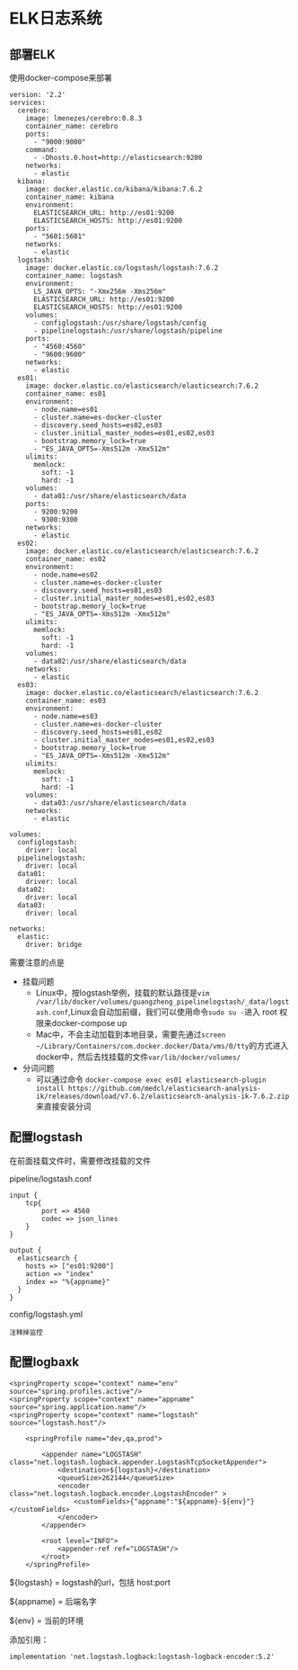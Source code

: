 # ELK日志系统

## 部署ELK

使用docker-compose来部署

```
version: '2.2'
services:
  cerebro:
    image: lmenezes/cerebro:0.8.3
    container_name: cerebro
    ports:
      - "9000:9000"
    command:
      - -Dhosts.0.host=http://elasticsearch:9200
    networks:
      - elastic
  kibana:
    image: docker.elastic.co/kibana/kibana:7.6.2
    container_name: kibana
    environment:
      ELASTICSEARCH_URL: http://es01:9200
      ELASTICSEARCH_HOSTS: http://es01:9200
    ports:
      - "5601:5601"
    networks:
      - elastic
  logstash:
    image: docker.elastic.co/logstash/logstash:7.6.2
    container_name: logstash
    environment:
      LS_JAVA_OPTS: "-Xmx256m -Xms256m"
      ELASTICSEARCH_URL: http://es01:9200
      ELASTICSEARCH_HOSTS: http://es01:9200
    volumes:
      - configlogstash:/usr/share/logstash/config
      - pipelinelogstash:/usr/share/logstash/pipeline
    ports:
      - "4560:4560"
      - "9600:9600"
    networks:
      - elastic
  es01:
    image: docker.elastic.co/elasticsearch/elasticsearch:7.6.2
    container_name: es01
    environment:
      - node.name=es01
      - cluster.name=es-docker-cluster
      - discovery.seed_hosts=es02,es03
      - cluster.initial_master_nodes=es01,es02,es03
      - bootstrap.memory_lock=true
      - "ES_JAVA_OPTS=-Xms512m -Xmx512m"
    ulimits:
      memlock:
        soft: -1
        hard: -1
    volumes:
      - data01:/usr/share/elasticsearch/data
    ports:
      - 9200:9200
      - 9300:9300
    networks:
      - elastic
  es02:
    image: docker.elastic.co/elasticsearch/elasticsearch:7.6.2
    container_name: es02
    environment:
      - node.name=es02
      - cluster.name=es-docker-cluster
      - discovery.seed_hosts=es01,es03
      - cluster.initial_master_nodes=es01,es02,es03
      - bootstrap.memory_lock=true
      - "ES_JAVA_OPTS=-Xms512m -Xmx512m"
    ulimits:
      memlock:
        soft: -1
        hard: -1
    volumes:
      - data02:/usr/share/elasticsearch/data
    networks:
      - elastic
  es03:
    image: docker.elastic.co/elasticsearch/elasticsearch:7.6.2
    container_name: es03
    environment:
      - node.name=es03
      - cluster.name=es-docker-cluster
      - discovery.seed_hosts=es01,es02
      - cluster.initial_master_nodes=es01,es02,es03
      - bootstrap.memory_lock=true
      - "ES_JAVA_OPTS=-Xms512m -Xmx512m"
    ulimits:
      memlock:
        soft: -1
        hard: -1
    volumes:
      - data03:/usr/share/elasticsearch/data
    networks:
      - elastic

volumes:
  configlogstash:
    driver: local
  pipelinelogstash:
    driver: local
  data01:
    driver: local
  data02:
    driver: local
  data03:
    driver: local

networks:
  elastic:
    driver: bridge
```

需要注意的点是

* 挂载问题
  * Linux中，按logstash举例，挂载的默认路径是`vim /var/lib/docker/volumes/guangzheng_pipelinelogstash/_data/logstash.conf`,Linux会自动加前缀，我们可以使用命令`sudo su -`进入 root 权限来docker-compose up
  * Mac中，不会主动加载到本地目录，需要先通过`screen ~/Library/Containers/com.docker.docker/Data/vms/0/tty`的方式进入docker中，然后去找挂载的文件`var/lib/docker/volumes/`
* 分词问题
  * 可以通过命令 `docker-compose exec es01 elasticsearch-plugin install https://github.com/medcl/elasticsearch-analysis-ik/releases/download/v7.6.2/elasticsearch-analysis-ik-7.6.2.zip`来直接安装分词

## 配置logstash

在前面挂载文件时，需要修改挂载的文件

pipeline/logstash.conf

```
input {
    tcp{
        port => 4560
        codec => json_lines
    }
}

output {
  elasticsearch {
    hosts => ["es01:9200"]
    action => "index"
    index => "%{appname}"
  }
}
```

config/logstash.yml

```
注释掉监控
```

## 配置logbaxk

```
<springProperty scope="context" name="env" source="spring.profiles.active"/>
<springProperty scope="context" name="appname" source="spring.application.name"/>
<springProperty scope="context" name="logstash" source="logstash.host"/>
    
    <springProfile name="dev,qa,prod">

        <appender name="LOGSTASH" class="net.logstash.logback.appender.LogstashTcpSocketAppender">
            <destination>${logstash}</destination>
            <queueSize>262144</queueSize>
            <encoder class="net.logstash.logback.encoder.LogstashEncoder" >
                <customFields>{"appname":"${appname}-${env}"}</customFields>
            </encoder>
        </appender>

        <root level="INFO">
            <appender-ref ref="LOGSTASH"/>
        </root>
    </springProfile>
```

${logstash} = logstash的url，包括 host:port

${appname} = 后端名字

${env} = 当前的环境

添加引用：

```
implementation 'net.logstash.logback:logstash-logback-encoder:5.2'
```

